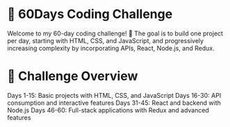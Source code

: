 # 🚀 60Days Coding Challenge
Welcome to my 60-day coding challenge! 🎯 The goal is to build one project per day, starting with HTML, CSS, and JavaScript, and progressively increasing complexity by incorporating APIs, React, Node.js, and Redux.

# 📌 Challenge Overview
Days 1-15: Basic projects with HTML, CSS, and JavaScript
Days 16-30: API consumption and interactive features
Days 31-45: React and backend with Node.js
Days 46-60: Full-stack applications with Redux and advanced features